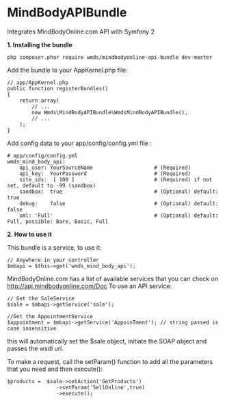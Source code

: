 MindBodyAPIBundle
=================

Integrates MindBodyOnline.com API with Symfony 2

**1. Installing the bundle**

    php composer.phar require wmds/mindbodyonline-api-bundle dev-master

Add the bundle to your AppKernel.php file:

    // app/AppKernel.php
    public function registerBundles()
    {
        return array(
            // ...
            new Wmds\MindBodyAPIBundle\WmdsMindBodyAPIBundle(),
            // ...
        );
    }

Add config data to your app/config/config.yml file :

    # app/config/config.yml
    wmds_mind_body_api:
        api_user: YourSourceName                    # (Required)
        api_key:  YourPassword                      # (Required)
        site_ids:  [ 100 ]                          # (Required) if not set, default to -99 (sandbox)
        sandbox:  true                              # (Optional) default: true
        debug:    false                             # (Optional) default: false
        xml: 'Full'                                 # (Optional) default: Full, possible: Bare, Basic, Full

**2. How to use it**

This bundle is a service, to use it:

    // Anywhere in your controller
    $mbapi = $this->get('wmds_mind_body_api');

MindBodyOnline.com has a list of available services that you can check on http://api.mindbodyonline.com/Doc
To use an API service:

    // Get the SaleService
    $sale = $mbapi->getService('sale');

    //Get the AppointmentService
    $appointment = $mbapi->getService('AppoinTment'); // string passed is case insensitive

this will automatically set the $sale object, initiate the SOAP object and passes the wsdl url.

To make a request, call the setParam() function to add all the parameters that you need and then execute():

    $products =  $sale->setAction('GetProducts')
                    ->setParam('SellOnline',true)
                    ->execute();

